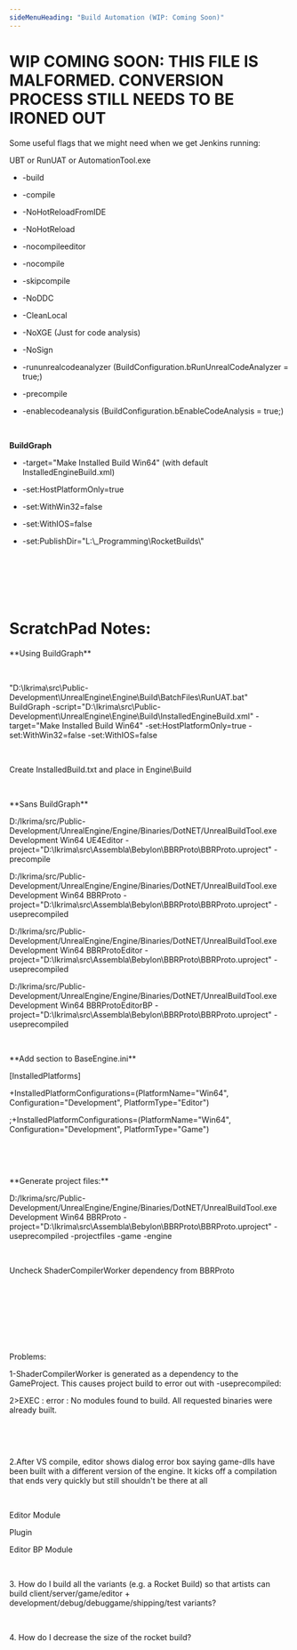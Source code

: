 ```yaml
---
sideMenuHeading: "Build Automation (WIP: Coming Soon)"
---
```


# WIP COMING SOON: THIS FILE IS MALFORMED. CONVERSION PROCESS STILL NEEDS TO BE IRONED OUT

Some useful flags that we might need when we get Jenkins running:

UBT or RunUAT or AutomationTool.exe

-   -build

-   -compile

-   -NoHotReloadFromIDE

-   -NoHotReload

-   -nocompileeditor

-   -nocompile

-   -skipcompile

-   -NoDDC

-   -CleanLocal

-   -NoXGE (Just for code analysis)

-   -NoSign

-   -rununrealcodeanalyzer (BuildConfiguration.bRunUnrealCodeAnalyzer = true;)

-   -precompile

-   -enablecodeanalysis (BuildConfiguration.bEnableCodeAnalysis = true;)

 

**BuildGraph**

-   -target=\"Make Installed Build Win64\" (with default InstalledEngineBuild.xml)

-   -set:HostPlatformOnly=true

-   -set:WithWin32=false

-   -set:WithIOS=false

-   -set:PublishDir=\"L:\\\_Programming\\RocketBuilds\\\"

 

 

 

# ScratchPad Notes:

\*\*Using BuildGraph\*\*

 

\"D:\\Ikrima\\src\\Public-Development\\UnrealEngine\\Engine\\Build\\BatchFiles\\RunUAT.bat\" BuildGraph -script=\"D:\\Ikrima\\src\\Public-Development\\UnrealEngine\\Engine\\Build\\InstalledEngineBuild.xml\" -target=\"Make Installed Build Win64\" -set:HostPlatformOnly=true -set:WithWin32=false -set:WithIOS=false

 

Create InstalledBuild.txt and place in Engine\\Build

 

\*\*Sans BuildGraph\*\*

D:/Ikrima/src/Public-Development/UnrealEngine/Engine/Binaries/DotNET/UnrealBuildTool.exe Development Win64 UE4Editor -project=\"D:\\Ikrima\\src\\Assembla\\Bebylon\\BBRProto\\BBRProto.uproject\" -precompile

D:/Ikrima/src/Public-Development/UnrealEngine/Engine/Binaries/DotNET/UnrealBuildTool.exe Development Win64 BBRProto -project=\"D:\\Ikrima\\src\\Assembla\\Bebylon\\BBRProto\\BBRProto.uproject\" -useprecompiled

D:/Ikrima/src/Public-Development/UnrealEngine/Engine/Binaries/DotNET/UnrealBuildTool.exe Development Win64 BBRProtoEditor -project=\"D:\\Ikrima\\src\\Assembla\\Bebylon\\BBRProto\\BBRProto.uproject\" -useprecompiled

D:/Ikrima/src/Public-Development/UnrealEngine/Engine/Binaries/DotNET/UnrealBuildTool.exe Development Win64 BBRProtoEditorBP -project=\"D:\\Ikrima\\src\\Assembla\\Bebylon\\BBRProto\\BBRProto.uproject\" -useprecompiled

 

\*\*Add section to BaseEngine.ini\*\*

\[InstalledPlatforms\]

+InstalledPlatformConfigurations=(PlatformName=\"Win64\", Configuration=\"Development\", PlatformType=\"Editor\")

;+InstalledPlatformConfigurations=(PlatformName=\"Win64\", Configuration=\"Development\", PlatformType=\"Game\")

 

 

\*\*Generate project files:\*\*

D:/Ikrima/src/Public-Development/UnrealEngine/Engine/Binaries/DotNET/UnrealBuildTool.exe Development Win64 BBRProto -project=\"D:\\Ikrima\\src\\Assembla\\Bebylon\\BBRProto\\BBRProto.uproject\" -useprecompiled -projectfiles -game -engine

 

Uncheck ShaderCompilerWorker dependency from BBRProto

 

 

 

 

Problems:

1-ShaderCompilerWorker is generated as a dependency to the GameProject. This causes project build to error out with -useprecompiled:

2\>EXEC : error : No modules found to build. All requested binaries were already built.

 

 

2.After VS compile, editor shows dialog error box saying game-dlls have been built with a different version of the engine. It kicks off a compilation that ends very quickly but still shouldn\'t be there at all

 

Editor Module

Plugin

Editor BP Module

 

3\. How do I build all the variants (e.g. a Rocket Build) so that artists can build client/server/game/editor + development/debug/debuggame/shipping/test variants?

 

4\. How do I decrease the size of the rocket build?

 
